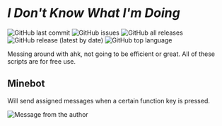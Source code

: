 # *I Don't Know What I'm Doing*
![GitHub last commit](https://img.shields.io/github/last-commit/Animatron12/some-terrible-scripts) ![GitHub issues](https://img.shields.io/github/issues/Animatron12/some-terrible-scripts) ![GitHub all releases](https://img.shields.io/github/downloads/Animatron12/some-terrible-scripts/total) ![GitHub release (latest by date)](https://img.shields.io/github/v/release/Animatron12/some-terrible-scripts) ![GitHub top language](https://img.shields.io/github/languages/top/Animatron12/some-terrible-scripts) 

Messing around with ahk, not going to be efficient or great. All of these scripts are for free use.

## Minebot
Will send assigned messages when a certain function key is pressed.

![Message from the author](https://img.shields.io/badge/Aniamtron12-random%20messages%20below-yellow)
